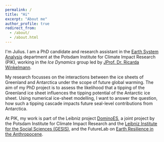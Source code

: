 ```yaml
---
permalink: /
title: "Hi"
excerpt: "About me"
author_profile: true
redirect_from: 
  - /about/
  - /about.html
---
```


I'm Julius. I am a PhD candidate and research assistant in the [Earth System Analysis](https://www.pik-potsdam.de/research/earth-system-analysis "https://www.pik-potsdam.de/research/earth-system-analysis") department at the Potsdam Institute for Climate Impact Research (PIK), working in the *Ice Dynamics* group led by [JProf. Dr. Ricarda Winkelmann](https://ricarda.science "https://ricarda.science").

My research focusses on the interactions between the ice sheets of Greenland and Antarctica under the scope of future global warming. The aim of my PhD project is to assess the likelihood that a tipping of the Greenland ice sheet influences the tipping potential of the Antarctic ice sheet. Using numerical ice-sheet modelling, I want to answer the question, how such a tipping cascade impacts future seal-level contributions from Antarctica.

At PIK, my work is part of the Leibniz project [DominoES](https://www.pik-potsdam.de/dominoes "https://www.pik-potsdam.de/dominoes"), a joint project by the Potsdam Institute for Climate Impact Research and the [Leibniz Institute for the Social Sciences (GESIS)](http://www.gesis.org/en/home/ "http://www.gesis.org/en/home/"), and the FutureLab on [Earth Resilience in the Anthropocene](https://www.pik-potsdam.de/earthresilience "https://www.pik-potsdam.de/earthresilience").